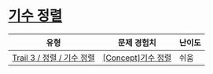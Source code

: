 # [기수 정렬](https://www.codetree.ai/trails/complete/curated-cards/intro-radix-sort)

|유형|문제 경험치|난이도|
|---|---|---|
|[Trail 3 / 정렬 / 기수 정렬](https://www.codetree.ai/trail-info/novice-high/)|[[Concept]기수 정렬](https://www.codetree.ai/trails/complete/curated-cards/intro-radix-sort/)|쉬움|

